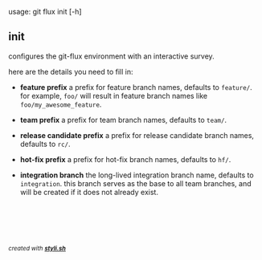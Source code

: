 usage: git flux init [-h]

## init

configures the git-flux environment with an interactive survey.

here are the details you need to fill in:

- **feature prefix**
  a prefix for feature branch names, defaults to `feature/`.
  for example, `foo/` will result in feature branch names like `foo/my_awesome_feature`.

- **team prefix**
  a prefix for team branch names, defaults to `team/`.

- **release candidate prefix**
  a prefix for release candidate branch names, defaults to `rc/`.

- **hot-fix prefix**
  a prefix for hot-fix branch names, defaults to `hf/`.

- **integration branch**
  the long-lived integration branch name, defaults to `integration`.
  this branch serves as the base to all team branches, and will be created if it does not already exist.

 



<br/><br/>
---
<sup><i>created with <b><a href="https://github.com/eliranmal/styli.sh">styli.sh</a></b></i></sup>
